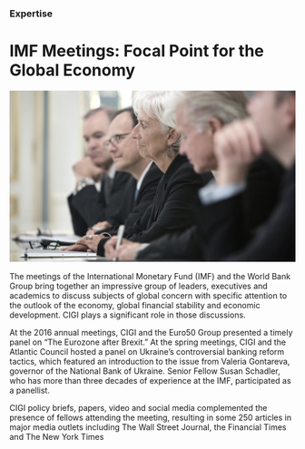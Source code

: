 ### Expertise

# IMF Meetings: Focal Point for the Global Economy

<div class="img-container">
  <img src="assets/IMF-min.jpg" alt="">
</div>

The meetings of the International Monetary Fund (IMF) and the World Bank Group bring together an impressive group of leaders, executives and academics to discuss subjects of global concern with specific attention to the outlook of the economy, global financial stability and economic development. CIGI plays a significant role in those discussions.

At the 2016 annual meetings, CIGI and the Euro50 Group presented a timely panel on “The Eurozone after Brexit.” At the spring meetings, CIGI and the Atlantic Council hosted a panel on Ukraine’s controversial banking reform tactics, which featured an introduction to the issue from Valeria Gontareva, governor of the National Bank of Ukraine. Senior Fellow Susan Schadler, who has more than three decades of experience at the IMF, participated as a panellist.

CIGI policy briefs, papers, video and social media complemented the presence of fellows attending the meeting, resulting in some 250 articles in major media outlets including The Wall Street Journal, the Financial Times and The New York Times

